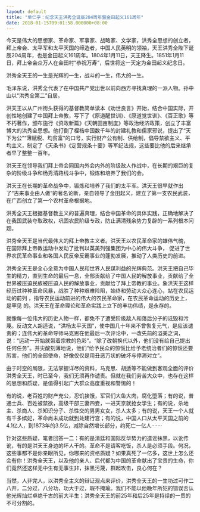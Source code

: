 ```yaml
---
layout: default
title: "单仁乎：纪念天王洪秀全诞辰204周年暨金田起义161周年"
date: 2018-01-15T09:01:58.000000+08:00
---
```


今天是伟大的思想家、革命家、军事家、战略家、文学家，洪秀全思想的创立者，拜上帝会、太平军和太平天国的缔造者，中国人民英明的领袖，天王洪秀全陛下诞辰204周年，也是金田起义161周年。1804年1月11日，天王降生。1851年1月11日，拜上帝会众万人在金田村“恭祝万寿”，后世将这一天定为金田起义纪念日。

洪秀全天王的一生是光辉的一生，战斗的一生，伟大的一生。

毛泽东说，洪秀全代表了在中国共产党出世以前向西方寻找真理的一派人物。孙中山以“洪秀全第二”自居。

洪天王以从广州街头获得的基督教简单读本《劝世良言》开始，结合中国实际，开创性地创建了中国拜上帝教，写下了《原道醒世训》、《原道觉世训》、《百正歌》等不朽著作，颁布施行《资政新篇》《天朝田亩制度》等政治经济政策，创立了丰富博大的洪秀全思想。他打倒了桎梏中国数千年的封建礼教和儒家邪说，提出了“天下为公”“薄赋税、均贫富”的口号，实行财产公有制、供给制，倡导禁欲主义、平均主义，制定了《天条书》《定营规条十要》等军纪法规，这些要比他的后来继承者早了整整一百年。

洪天王在领导我们拜上帝会同国内外会内外的阶级敌人作战中，在长期的艰巨的复杂的阶级斗争和杨秀清路线斗争中，锻炼和培养了我们的会。

洪天王在长期的革命战争中，锻炼和培养了我们的太平军。洪天王很早就作出了“古来事业由人做”的著名论断，亲自领导了金田起义，建立了第一支农民武装，在广西创立了第一个农村革命根据地。

洪秀全天王根据基督教主义的普遍真理，结合中国革命的具体实践，正确地解决了在我国武装夺取政权，巩固农民阶级专政，防止满清残余势力复辟的一系列根本问题。

洪秀全天王是当代最伟大的拜上帝教主义者。洪天王以农民革命家的雄伟气魄， 在国际拜上帝教运动中发动了批判以英美列强集团为中心的伟大斗争， 促进了世界农民革命事业和各国人民反帝反霸事业的蓬勃发展，推动了人类历史的前进。

洪秀全天王是全心全意为中国人民和世界人民谋利益的光辉典范。洪天王把自己毕 生的精力，直到生命的最后一息，全部贡献给了中国人民的解放事业，贡献给了全世界被压迫民族被压迫人民的解放事业，贡献给了拜上帝教的事业。象洪天王这样经历过种种革命风暴，战胜了种种艰难险阻，始终和劳动大众心连心，站在农民运动的前列 ，指导农民运动前进的伟大的农民革命家，在农民革命运动的历史上，是罕见 的。洪天王在革命理论和革命实践上立下的丰功伟绩，是永存的。

就像每一位伟大的历史人物一样，都免不了遭受阶级敌人和落后分子的诋毁和污蔑。反动文人胡适说，“洪杨太平天国”，使中国几十年来不曾恢复元气，是应该谴责的；连伟大的革命导师马克思在他最后一次评论中，一改先前的溢美之词，说：“运动一开始就带着宗教的色彩”。“除了改朝换代以外，他们没有给自己提出任何任务”。并尖酸刻薄地说，他们“给予民众的惊慌比给予老统治者们的惊慌还要厉害，他们的全部使命，好像仅仅是用丑恶万状的破坏与停滞对立”。

由于时空的局限，无法掌握详尽的资料，马克思、胡适等不能做到客观全面的评价洪秀全天王，时已至今，我们无须再作谴责。但就在我们劳苦大众中，也存在这样的思想和质疑，是值得引起广大群众高度重视和警惕的！

有的说，老百姓的财产充公，忍饥挨饿，军官们大鱼大肉，腐化堕落；有的说，普通士兵、百姓被禁欲，高级干部三妻四妾，一进天京就抢女学生；有的说，杀地主、杀商人、杀知识分子、杀性交的男男女女，杀人太多；有的说，天王一个人就有千多嫔妃，革命尚未成功就到处建行宫；有的说，中国人口从太平天国之前的4.1亿人，到1873年的3.5亿，减除自然增长部分，约死亡一亿人·······

针对这些质疑，笔者回答一二：有的是清廷和国际反华势力的造谣抹黑，以讹传讹，有的是洪天王身边的坏人干的。革命不是请客吃饭，杀人是必须手段。何况，这些事都不是你亲眼所见，你哪来的资格质疑？如果真死了一亿多，这世上怎么还会有你！洪秀全天王，以及他的亲人、后代都为中国的革命献出了宝贵的生命，你们竟然还这样无中生有无事生非，抹黑污蔑，群起攻击，良心何在？

当然，人非完人，以洪秀全主义的辩证观点来评价，洪秀全天王的一生功过可作二八开，二分过，八分功，功大于过，瑕不掩瑜。我们不能以他晚年所犯的错误否认他光辉灿烂卓绝千古的前大半生；洪秀全天王的前25年和后25年是持续的一贯的不可分割的。

